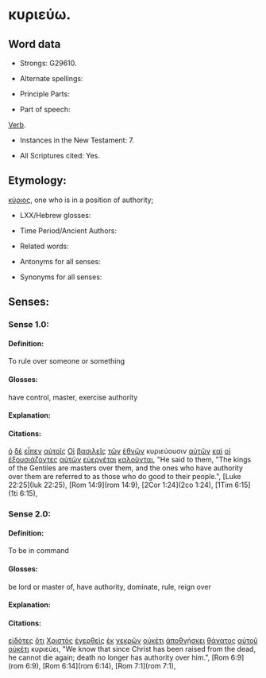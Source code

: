 # κυριεύω.

<!-- Status: S2=NeedsReview -->
<!-- Lexica used for edits: BDAG, FFM, LN, A-S -->

## Word data

* Strongs: G29610.


* Alternate spellings:

* Principle Parts: 

* Part of speech: 

[Verb](http://ugg.readthedocs.io/en/latest/verb.html).

* Instances in the New Testament: 7.

* All Scriptures cited: Yes.

## Etymology: 

[κύριος](../G29620/01.md), one who is in a position of authority;

* LXX/Hebrew glosses: 

* Time Period/Ancient Authors: 

* Related words: 

* Antonyms for all senses:

* Synonyms for all senses: 

## Senses:

### Sense 1.0:

#### Definition: 

To rule over someone or something

#### Glosses:

have control, master, exercise authority

#### Explanation:

#### Citations:

[ὁ](../G35880/01.md) [δὲ](../G11610/01.md) [εἶπεν](../G30040/01.md) [αὐτοῖς](../G08460/01.md) [Οἱ](../G35880/01.md) [βασιλεῖς](../G09350/01.md) [τῶν](../G35880/01.md) [ἐθνῶν](../G14840/01.md) κυριεύουσιν [αὐτῶν](../G08460/01.md) [καὶ](../G25320/01.md) [οἱ](../G35880/01.md) [ἐξουσιάζοντες](../G18500/01.md) [αὐτῶν](../G08460/01.md) [εὐεργέται](../G21100/01.md) [καλοῦνται](../G25640/01.md), 
"He said to them, "The kings of the Gentiles are masters over them, and the ones who have authority over them are referred to as those who do good to their people.", 
[Luke 22:25](luk 22:25),  [Rom 14:9](rom 14:9),  [2Cor 1:24](2co 1:24),  [1Tim 6:15](1ti 6:15),  

### Sense 2.0:

#### Definition: 

To be in command

#### Glosses:

be lord or master of, have authority, dominate, rule, reign over

#### Explanation:

#### Citations:

[εἰδότες](../G99999/01.md) [ὅτι](../G37540/01.md) [Χριστὸς](../G55470/01.md) [ἐγερθεὶς](../G14530/01.md) [ἐκ](../G15370/01.md) [νεκρῶν](../G34980/01.md) [οὐκέτι](../G37650/01.md) [ἀποθνῄσκει](../G05990/01.md) [θάνατος](../G22880/01.md) [αὐτοῦ](../G08460/01.md) [οὐκέτι](../G37650/01.md) κυριεύει, 
"We know that since Christ has been raised from the dead, he cannot die again; death no longer has authority over him.", 
[Rom 6:9](rom 6:9),  [Rom 6:14](rom 6:14),  [Rom 7:1](rom 7:1), 
